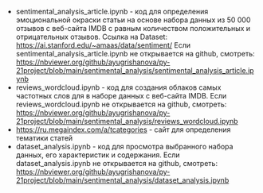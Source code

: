 - sentimental_analysis_article.ipynb - код для определения эмоциональной окраски статьи на основе набора данных из 50 000 отзывов с веб-сайта IMDB с равным количеством положительных и отрицательных отзывов. Ссылка на Dataset: https://ai.stanford.edu/~amaas/data/sentiment/
Если sentimental_analysis_article.ipynb не открывается на github, смотреть: https://nbviewer.org/github/ayugrishanova/py-21project/blob/main/sentimental_analysis/sentimental_analysis_article.ipynb
- reviews_wordcloud.ipynb - код для создания облаков самых частотных слов для в наборе данных с веб-сайта IMDB.
Если reviews_wordcloud.ipynb не открывается на github, смотреть: https://nbviewer.org/github/ayugrishanova/py-21project/blob/main/sentimental_analysis/reviews_wordcloud.ipynb
- https://ru.megaindex.com/a/tcategories - сайт для определения тематики статей
- dataset_analysis.ipynb - код для просмотра выбранного набора данных, его характеристик и содержания.
Если dataset_analysis.ipynb не открывается на github, смотреть: https://nbviewer.org/github/ayugrishanova/py-21project/blob/main/sentimental_analysis/dataset_analysis.ipynb
